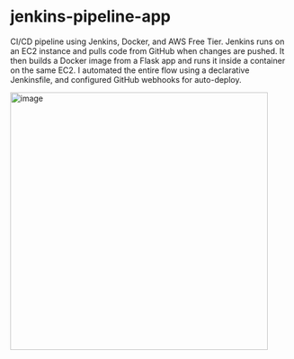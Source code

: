 # jenkins-pipeline-app

CI/CD pipeline using Jenkins, Docker, and AWS Free Tier. Jenkins runs on an EC2 instance and pulls code from GitHub when changes are pushed. It then builds a Docker image from a Flask app and runs it inside a container on the same EC2. I automated the entire flow using a declarative Jenkinsfile, and configured GitHub webhooks for auto-deploy.

<img width="458" alt="image" src="https://github.com/user-attachments/assets/e3e7140c-c5b6-47f1-9ce1-367545738a09" />


